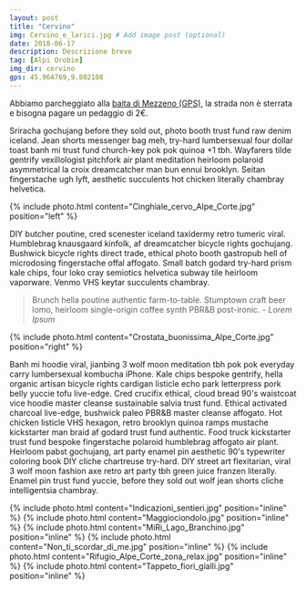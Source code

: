 ```yaml
---
layout: post
title: "Cervino"
img: Cervino_e_larici.jpg # Add image post (optional)
date: 2018-06-17
description: Descrizione breve
tag: [Alpi Orobie]
img_dir: cervino
gps: 45.964769,9.802108
---
```


Abbiamo parcheggiato alla <a href="https://www.google.com/maps/?q={{ page.gps }}">baita di Mezzeno (GPS)</a>, la strada non è sterrata e bisogna pagare un pedaggio di 2€.

Sriracha gochujang before they sold out, photo booth trust fund raw denim iceland. Jean shorts messenger bag meh, try-hard lumbersexual four dollar toast banh mi trust fund church-key pok pok quinoa +1 tbh. Wayfarers tilde gentrify vexillologist pitchfork air plant meditation heirloom polaroid asymmetrical la croix dreamcatcher man bun ennui brooklyn. Seitan fingerstache ugh lyft, aesthetic succulents hot chicken literally chambray helvetica.

{% include photo.html content="Cinghiale_cervo_Alpe_Corte.jpg" position="left" %}


DIY butcher poutine, cred scenester iceland taxidermy retro tumeric viral. Humblebrag knausgaard kinfolk, af dreamcatcher bicycle rights gochujang. Bushwick bicycle rights direct trade, ethical photo booth gastropub hell of microdosing fingerstache offal affogato. Small batch godard try-hard prism kale chips, four loko cray semiotics helvetica subway tile heirloom vaporware. Venmo VHS keytar succulents chambray.

> Brunch hella poutine authentic farm-to-table. Stumptown craft beer lomo, heirloom single-origin coffee synth PBR&B post-ironic. <cite>- Lorem Ipsum</cite>


{% include photo.html content="Crostata_buonissima_Alpe_Corte.jpg" position="right" %}

Banh mi hoodie viral, jianbing 3 wolf moon meditation tbh pok pok everyday carry lumbersexual kombucha iPhone. Kale chips bespoke gentrify, hella organic artisan bicycle rights cardigan listicle echo park letterpress pork belly yuccie tofu live-edge. Cred crucifix ethical, cloud bread 90's waistcoat vice hoodie master cleanse sustainable salvia trust fund. Ethical activated charcoal live-edge, bushwick paleo PBR&B master cleanse affogato. Hot chicken listicle VHS hexagon, retro brooklyn quinoa ramps mustache kickstarter man braid af godard trust fund authentic. Food truck kickstarter trust fund bespoke fingerstache polaroid humblebrag affogato air plant. Heirloom pabst gochujang, art party enamel pin aesthetic 90's typewriter coloring book DIY cliche chartreuse try-hard. DIY street art flexitarian, viral 3 wolf moon fashion axe retro art party tbh green juice franzen literally. Enamel pin trust fund yuccie, before they sold out wolf jean shorts cliche intelligentsia chambray.

<div>
{% include photo.html content="Indicazioni_sentieri.jpg" position="inline" %}
{% include photo.html content="Maggiociondolo.jpg" position="inline" %}
{% include photo.html content="MiRi_Lago_Branchino.jpg" position="inline" %}
{% include photo.html content="Non_ti_scordar_di_me.jpg" position="inline" %}
{% include photo.html content="Rifugio_Alpe_Corte_zona_relax.jpg" position="inline" %}
{% include photo.html content="Tappeto_fiori_gialli.jpg" position="inline" %}
</div>
